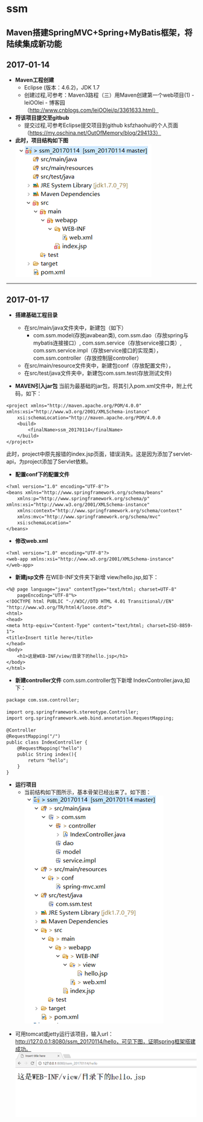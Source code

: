 # ssm
Maven搭建SpringMVC+Spring+MyBatis框架，将陆续集成新功能
---
## 2017-01-14
- **Maven工程创建**
    * Eclipse (版本：4.6.2)，JDK 1.7
    * 创建过程,可参考：Maven3路程（三）用Maven创建第一个web项目(1) - leiOOlei - 博客园（http://www.cnblogs.com/leiOOlei/p/3361633.html）
- **将该项目提交至gitbub**
    * 提交过程,可参考Eclipse提交项目到github ksfzhaohui的个人页面（https://my.oschina.net/OutOfMemory/blog/294133）
- **此时，项目结构如下图**
![](https://raw.githubusercontent.com/jiangcaijun/pictureAsset/HEAD/src/ssm_20170114/2017-01-16_104235.png)
---
## 2017-01-17

- **搭建基础工程目录**
    * 在src/main/java文件夹中，新建包（如下）
      * com.ssm.model(存放javabean类),
        com.ssm.dao（存放spring与mybatis连接接口）,
        com.ssm.service（存放service接口类）,
        com.ssm.service.impl（存放service接口的实现类），
        com.ssm.controller（存放控制层controller）
    * 在src/main/resource文件夹中，新建包conf（存放配置文件），
    * 在src/test/java文件夹中，新建包com.ssm.test(存放测试文件)

- **MAVEN引入jar包**
    当前为最基础的jar包，将其引入pom.xml文件中，附上代码，如下：
```
<project xmlns="http://maven.apache.org/POM/4.0.0" xmlns:xsi="http://www.w3.org/2001/XMLSchema-instance"
	xsi:schemaLocation="http://maven.apache.org/POM/4.0.0 
	<build>
		<finalName>ssm_20170114</finalName>
	</build>
</project>
```
此时，project中原先报错的index.jsp页面，错误消失。这是因为添加了servlet-api，为project添加了Servlet依赖。

- **配置conf下的配置文件**

```
<?xml version="1.0" encoding="UTF-8"?>
<beans xmlns="http://www.springframework.org/schema/beans"
	xmlns:p="http://www.springframework.org/schema/p" xmlns:xsi="http://www.w3.org/2001/XMLSchema-instance"
	xmlns:context="http://www.springframework.org/schema/context"
	xmlns:mvc="http://www.springframework.org/schema/mvc"
	xsi:schemaLocation="
</beans>
```
- **修改web.xml**

```
<?xml version="1.0" encoding="UTF-8"?>
<web-app xmlns:xsi="http://www.w3.org/2001/XMLSchema-instance"
</web-app>
```

- **新建jsp文件**
  在WEB-INF文件夹下新增 view/hello.jsp,如下：
```
<%@ page language="java" contentType="text/html; charset=UTF-8"
	pageEncoding="UTF-8"%>
<!DOCTYPE html PUBLIC "-//W3C//DTD HTML 4.01 Transitional//EN" "http://www.w3.org/TR/html4/loose.dtd">
<html>
<head>
<meta http-equiv="Content-Type" content="text/html; charset=ISO-8859-1">
<title>Insert title here</title>
</head>
<body>
	<h1>这是WEB-INF/view/目录下的hello.jsp</h1>
</body>
</html>
```

- **新建controller文件**
com.ssm.controller包下新增 IndexController.java,如下：

```
package com.ssm.controller;

import org.springframework.stereotype.Controller;
import org.springframework.web.bind.annotation.RequestMapping;

@Controller
@RequestMapping("/")
public class IndexController {
	@RequestMapping("hello")
	public String index(){
		return "hello";
	}
}
```

- **运行项目**
  * 当前结构如下图所示，基本骨架已经出来了。如下图：
![](https://raw.githubusercontent.com/jiangcaijun/pictureAsset/HEAD/src/ssm_20170114/2017-01-18_004214.png)
 * 可用tomcat或jetty运行该项目，输入url：http://127.0.0.1:8080/ssm_20170114/hello，可见下图，证明spring框架搭建成功。
![](https://raw.githubusercontent.com/jiangcaijun/pictureAsset/HEAD/src/ssm_20170114/2017-01-18_004028.png)
